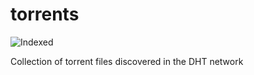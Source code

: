 torrents 
========
![Indexed](https://img.shields.io/badge/indexed-198462-blue)

Collection of torrent files discovered in the DHT network
